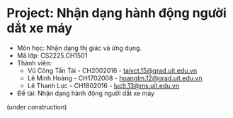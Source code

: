 # Project: Nhận dạng hành động người dắt xe máy

- Môn học: Nhận dạng thị giác và ứng dụng.
- Mã lớp: CS2225.CH1501
- Thành viên:
  - Vũ Công Tấn Tài - CH2002016 - taivct.15@grad.uit.edu.vn
  - Lê Minh Hoàng - CH1702008 - hoanglm.12@grad.uit.edu.vn
  - Lê Thanh Lực - CH1802016 - luclt.13@ms.uit.edu.vn
- Đề tài: Nhận dạng hành động người dắt xe máy

(under construction)
